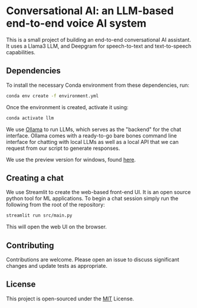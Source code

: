 # Conversational AI: an LLM-based end-to-end voice AI system

This is a small project of building an end-to-end conversational AI assistant. It uses a Llama3 LLM, and Deepgram for speech-to-text and text-to-speech capabilities.



## Dependencies
To install the necessary Conda environment from these dependencies, run:
```bash
conda env create -f environment.yml
```

Once the environment is created, activate it using:

```bash
conda activate llm
```

We use [Ollama](https://github.com/ollama/ollama/tree/main) to run LLMs, which serves as the "backend" for the chat interface. Ollama comes with a ready-to-go bare bones command line interface for chatting with local LLMs as well as a local API that we can request from our script to generate responses. 

We use the preview version for windows, found [here](https://ollama.com/download/windows).



## Creating a chat
We use Streamlit to create the web-based front-end UI. It is an open source python tool for ML applications. To begin a chat session simply run the following from the root of the repository:

```bash
streamlit run src/main.py
```
This will open the web UI on the browser. 

## Contributing

Contributions are welcome. Please open an issue to discuss significant changes and update tests as appropriate.

## License
This project is open-sourced under the [MIT](https://choosealicense.com/licenses/mit/) License.



